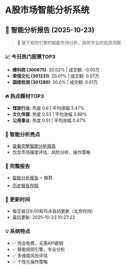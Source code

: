 # A股市场智能分析系统

## 🤖 智能分析报告 (2025-10-23)

> 🚀 基于规则引擎的智能市场分析，提供专业的投资洞察

### 📈 今日热门股票TOP3
- **建科院 (300675)**: 20.02% | 成交额: -0.00万
- **荣信文化 (301231)**: 20.01% | 成交额: 0.07万
- **国缆检测 (301289)**: 20.0% | 成交额: 0.01万

### 🔥 热点题材TOP3
- **煤炭行业**: 热度 0.6 | 平均涨幅 3.47%
- **文化传媒**: 热度 0.53 | 平均涨幅 0.88%
- **公用事业**: 热度 0.51 | 平均涨幅 0.47%

### 🤖 智能分析亮点
- [查看完整智能分析报告](reports/enhanced_report_2025-10-23.md)
- 包含市场强度评估、风险分析、操作策略

### 📄 完整报告
- [智能分析报告](reports/enhanced_report_2025-10-23.md) ⭐ 推荐
- [历史报告存档](reports/)

### 🔄 更新时间
- 每交易日9:00和15点自动更新（北京时间）
- 最后更新: 2025-10-23 10:27:22

### 💡 系统特点
- ✅ 完全免费，无需API密钥
- ✅ 智能规则引擎，专业分析
- ✅ 多维度风险评估
- ✅ 个性化操作策略
